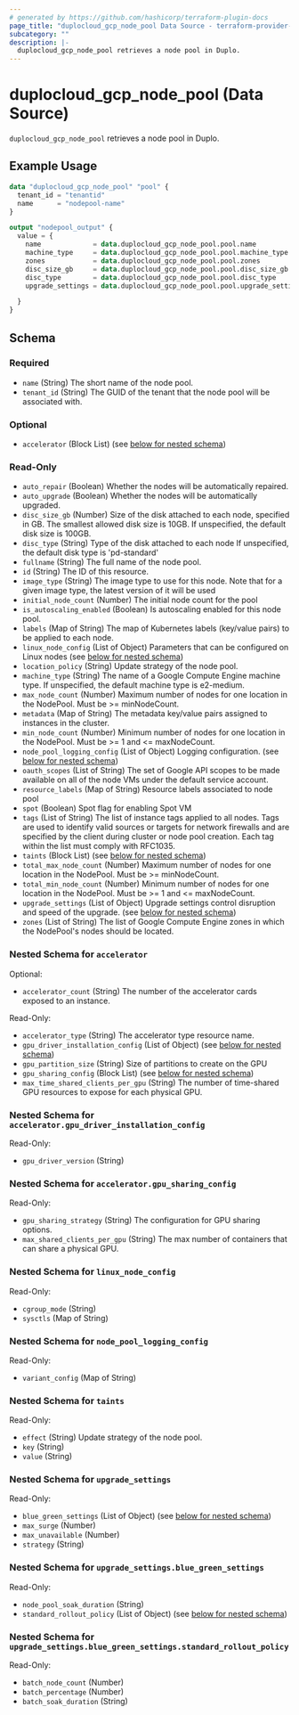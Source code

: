 ```yaml
---
# generated by https://github.com/hashicorp/terraform-plugin-docs
page_title: "duplocloud_gcp_node_pool Data Source - terraform-provider-duplocloud"
subcategory: ""
description: |-
  duplocloud_gcp_node_pool retrieves a node pool in Duplo.
---
```


# duplocloud_gcp_node_pool (Data Source)

`duplocloud_gcp_node_pool` retrieves a node pool in Duplo.

## Example Usage

```terraform
data "duplocloud_gcp_node_pool" "pool" {
  tenant_id = "tenantid"
  name      = "nodepool-name"
}

output "nodepool_output" {
  value = {
    name             = data.duplocloud_gcp_node_pool.pool.name
    machine_type     = data.duplocloud_gcp_node_pool.pool.machine_type
    zones            = data.duplocloud_gcp_node_pool.pool.zones
    disc_size_gb     = data.duplocloud_gcp_node_pool.pool.disc_size_gb
    disc_type        = data.duplocloud_gcp_node_pool.pool.disc_type
    upgrade_settings = data.duplocloud_gcp_node_pool.pool.upgrade_settings

  }
}
```

<!-- schema generated by tfplugindocs -->
## Schema

### Required

- `name` (String) The short name of the node pool.
- `tenant_id` (String) The GUID of the tenant that the node pool will be associated with.

### Optional

- `accelerator` (Block List) (see [below for nested schema](#nestedblock--accelerator))

### Read-Only

- `auto_repair` (Boolean) Whether the nodes will be automatically repaired.
- `auto_upgrade` (Boolean) Whether the nodes will be automatically upgraded.
- `disc_size_gb` (Number) Size of the disk attached to each node, specified in GB. The smallest allowed disk size is 10GB.
				If unspecified, the default disk size is 100GB.
- `disc_type` (String) Type of the disk attached to each node
				If unspecified, the default disk type is 'pd-standard'
- `fullname` (String) The full name of the node pool.
- `id` (String) The ID of this resource.
- `image_type` (String) The image type to use for this node. Note that for a given image type, the latest version of it will be used
- `initial_node_count` (Number) The initial node count for the pool
- `is_autoscaling_enabled` (Boolean) Is autoscaling enabled for this node pool.
- `labels` (Map of String) The map of Kubernetes labels (key/value pairs) to be applied to each node.
- `linux_node_config` (List of Object) Parameters that can be configured on Linux nodes (see [below for nested schema](#nestedatt--linux_node_config))
- `location_policy` (String) Update strategy of the node pool.
- `machine_type` (String) The name of a Google Compute Engine machine type.
				If unspecified, the default machine type is e2-medium.
- `max_node_count` (Number) Maximum number of nodes for one location in the NodePool. Must be >= minNodeCount.
- `metadata` (Map of String) The metadata key/value pairs assigned to instances in the cluster.
- `min_node_count` (Number) Minimum number of nodes for one location in the NodePool. Must be >= 1 and <= maxNodeCount.
- `node_pool_logging_config` (List of Object) Logging configuration. (see [below for nested schema](#nestedatt--node_pool_logging_config))
- `oauth_scopes` (List of String) The set of Google API scopes to be made available on all of the node VMs under the default service account.
- `resource_labels` (Map of String) Resource labels associated to node pool
- `spot` (Boolean) Spot flag for enabling Spot VM
- `tags` (List of String) The list of instance tags applied to all nodes.
				Tags are used to identify valid sources or targets for network firewalls and are specified by the client during cluster or node pool creation.
				Each tag within the list must comply with RFC1035.
- `taints` (Block List) (see [below for nested schema](#nestedblock--taints))
- `total_max_node_count` (Number) Maximum number of nodes for one location in the NodePool. Must be >= minNodeCount.
- `total_min_node_count` (Number) Minimum number of nodes for one location in the NodePool. Must be >= 1 and <= maxNodeCount.
- `upgrade_settings` (List of Object) Upgrade settings control disruption and speed of the upgrade. (see [below for nested schema](#nestedatt--upgrade_settings))
- `zones` (List of String) The list of Google Compute Engine zones in which the NodePool's nodes should be located.

<a id="nestedblock--accelerator"></a>
### Nested Schema for `accelerator`

Optional:

- `accelerator_count` (String) The number of the accelerator cards exposed to an instance.

Read-Only:

- `accelerator_type` (String) The accelerator type resource name.
- `gpu_driver_installation_config` (List of Object) (see [below for nested schema](#nestedatt--accelerator--gpu_driver_installation_config))
- `gpu_partition_size` (String) Size of partitions to create on the GPU
- `gpu_sharing_config` (Block List) (see [below for nested schema](#nestedblock--accelerator--gpu_sharing_config))
- `max_time_shared_clients_per_gpu` (String) The number of time-shared GPU resources to expose for each physical GPU.

<a id="nestedatt--accelerator--gpu_driver_installation_config"></a>
### Nested Schema for `accelerator.gpu_driver_installation_config`

Read-Only:

- `gpu_driver_version` (String)


<a id="nestedblock--accelerator--gpu_sharing_config"></a>
### Nested Schema for `accelerator.gpu_sharing_config`

Read-Only:

- `gpu_sharing_strategy` (String) The configuration for GPU sharing options.
- `max_shared_clients_per_gpu` (String) The max number of containers that can share a physical GPU.



<a id="nestedatt--linux_node_config"></a>
### Nested Schema for `linux_node_config`

Read-Only:

- `cgroup_mode` (String)
- `sysctls` (Map of String)


<a id="nestedatt--node_pool_logging_config"></a>
### Nested Schema for `node_pool_logging_config`

Read-Only:

- `variant_config` (Map of String)


<a id="nestedblock--taints"></a>
### Nested Schema for `taints`

Read-Only:

- `effect` (String) Update strategy of the node pool.
- `key` (String)
- `value` (String)


<a id="nestedatt--upgrade_settings"></a>
### Nested Schema for `upgrade_settings`

Read-Only:

- `blue_green_settings` (List of Object) (see [below for nested schema](#nestedobjatt--upgrade_settings--blue_green_settings))
- `max_surge` (Number)
- `max_unavailable` (Number)
- `strategy` (String)

<a id="nestedobjatt--upgrade_settings--blue_green_settings"></a>
### Nested Schema for `upgrade_settings.blue_green_settings`

Read-Only:

- `node_pool_soak_duration` (String)
- `standard_rollout_policy` (List of Object) (see [below for nested schema](#nestedobjatt--upgrade_settings--blue_green_settings--standard_rollout_policy))

<a id="nestedobjatt--upgrade_settings--blue_green_settings--standard_rollout_policy"></a>
### Nested Schema for `upgrade_settings.blue_green_settings.standard_rollout_policy`

Read-Only:

- `batch_node_count` (Number)
- `batch_percentage` (Number)
- `batch_soak_duration` (String)
